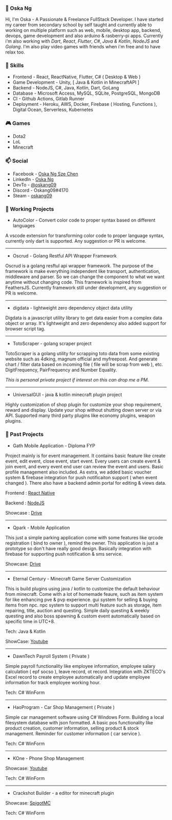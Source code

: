 ### :boy: Oska Ng

Hi, I'm Oska - A Passionate & Freelance FullStack Developer. I have started my career from secondary school by self taught and currently able to working on multiple platform such as web, mobile, desktop app, backend, devops, game development and also arduino & rasberry-pi apps. Currently i'm also working with *Dart*, *React*, *Flutter*, *C#*, *Java & Kotlin*, *NodeJS* and *Golang*. I'm also play video games with friends when i'm free and to have relax too. 

### :pencil: Skills

* Frontend - React, ReactNative, Flutter, C# ( Desktop & Web )
* Game Development - Unity, [ Java & Kotlin in MinecraftAPI ]
* Backend - NodeJS, C#, Java, Kotlin, Dart, GoLang
* Database - Microsoft Access, MySQL, SQLite, PostgreSQL, MongoDB
* CI - Github Actions, Gitlab Runner
* Deployment - Heroku, AWS, Docker, Firebase ( Hosting, Functions ), Digital Ocean, Serverless, Kubernetes

### :video_game: Games

* Dota2 
* LoL
* Minecraft

### :mailbox: Social

* Facebook - [Oska Ng Sze Chen](https://www.facebook.com/oskaszechen)
* LinkedIn - [Oska Ng](https://www.linkedin.com/in/oskang09/)
* DevTo - [@oskang09](https://dev.to/oskang09)
* Discord - Oskang09#4170
* Steam - [oskang09](https://steamcommunity.com/id/oskang09/)

### :newspaper: Working Projects

* AutoColor - Convert color code to proper syntax based on different languages

A vscode extension for transforming color code to proper language syntax, currently only dart is supported. Any suggestion or PR is welcome.

---

* Oscrud - Golang Restful API Wrapper Framework 

Oscrud is a golang resftul api wrapper framework. The purpose of the framework is make everything independent like transport, authentication, middleware and parser. So we can change the component to what we want anytime without changing code. This framework is inspired from FeathersJS. Currently framework still under development, any suggestion or PR is welcome.

---

* digdata - lightweight zero dependency object data utility

Digdata is a javascript utility library to get data easier from a complex data object or array. It's lightweight and zero dependency also added support for browser script tag. 

---

* TotoScraper - golang scraper project

TotoScraper is a golang utility for scrapping toto data from some existing website such as 4dking, magnum official and myfreepost. And generate chart / filter data based on incoming file ( file will be scrap from web ), etc. DigitFrequency, PairFrequency and Number Equality.

*This is personal private project if interest on this can drop me a PM.*

---

* UniversalGUI - java & kotlin minecraft plugin project

Highly customization of shop plugin for customize your shop requirement, reward and display. Update your shop without shutting down server or via API. Supported many third party plugins like economy plugins, weapon plugins.

### :notebook: Past Projects

* Gath Mobile Application - Diploma FYP

Project mainly is for event management. It contains basic feature like create event, edit event, close event, start event. Every users can create event & join event, and every event end user can review the event and users. Basic profile management also included. As extra, we added basic voucher system & firebase integration for push notificaiton support ( when event changed ). There also have a backend admin portal for editing & views data.

Frontend : [React Native](https://github.com/Oskang09/Gath-Frontend)

Backend : [NodeJS](https://github.com/Oskang09/Gath-Backend)

Showcase : [Drive](https://drive.google.com/drive/folders/1XAfKoMLN6OpLp-XhTyLwnYBGCZ_YZ6CB)

---

* Qpark - Mobile Application

This just a simple parking application come with some features like qrcode registration ( bind to owner ), remind the owner. This application is just a prototype so don't have really good design. Basically integration with firebase for supporting push notification & sms service.

Showcase: [Drive](https://drive.google.com/drive/folders/1NopY_ONu5Q-z8x_n_Qnu09Fg03EbOqbY)

---

* Eternal Century - Minecraft Game Server Customization

This is build plugins using java / kotlin to customize the default behaviour from minecraft. Come with a lot of homemade feaure, such as item system for like enhancing pve & pvp experience. gui system for selling & buying items from npc. npc system to support multi feature such as storage, item repairing, title, auction and questing. Simple daily questing & weekly questing and also boss spawning & custom event automatically based on specific time in UTC+8. 

Tech: Java & Kotlin

ShowCase: [Youtube](https://www.youtube.com/watch?v=88AhuKOagXM)

---

* DawnTech Payroll System ( Private )

Simple payroll functionality like employee information, employee salary calculation ( epf socso ), leave record, ot record. Integration with ZKTECO's Excel record to create employee automatically and update employee information for track employee working hour.

Tech: C# WinForm

---

* HaoProgram - Car Shop Management ( Private )

Simple car management software using C# Windows Form. Building a local filesystem database with json formatted. A basic pos functionality like product creation, customer information, selling product & stock management. Reminder for customer information ( car service ).

Tech: C# WinForm

---

* KOne - Phone Shop Management

Showcase: [Youtube](https://youtu.be/gLfiBly1WtU)

Tech: C# WinForm

---

* Crackshot Builder - a editor for minecraft plugin

Showcase: [SpigotMC](https://www.spigotmc.org/resources/%E3%80%90visual-c-%E3%80%91crackshot-builder.34634/)

Tech: C# WinForm
